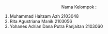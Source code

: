 
<p align= "center">
 Nama Kelompok :
<ol>
  <li>Muhammad Haitsam Azh                2103048</li>
  <li>Rita Agustriana Manik               2103056</li>
  <li>Yohanes Adrian Dana Putra Panjaitan 2103060</li>
</ol>
</p>
